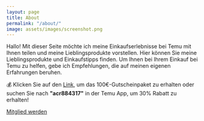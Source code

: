 ```yaml
---
layout: page
title: About
permalink: "/about/"
image: assets/images/screenshot.png
---
```


Hallo! Mit dieser Seite möchte ich meine Einkaufserlebnisse bei Temu mit Ihnen teilen und meine Lieblingsprodukte vorstellen. Hier können Sie meine Lieblingsprodukte und Einkaufstipps finden. Um Ihnen bei Ihrem Einkauf bei Temu zu helfen, gebe ich Empfehlungen, die auf meinen eigenen Erfahrungen beruhen.

💰 Klicken Sie auf den [Link](https://temu.to/m/uhg30qjrd8x), um das 100€-Gutscheinpaket zu erhalten oder suchen Sie nach **"acr884317"** in der Temu App, um 30% Rabatt zu erhalten!

[Mitglied werden](https://temu.to/m/uhg30qjrd8x)